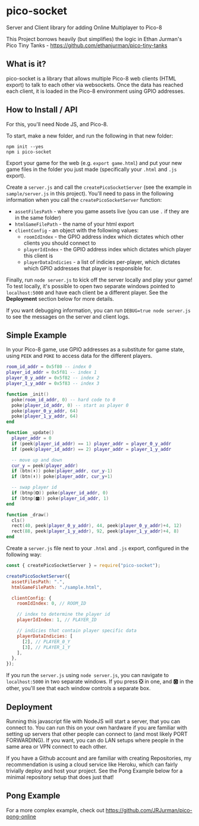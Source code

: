 # pico-socket

Server and Client library for adding Online Multiplayer to Pico-8

This Project borrows heavily (but simplifies) the logic in
Ethan Jurman's Pico Tiny Tanks - https://github.com/ethanjurman/pico-tiny-tanks

## What is it?

pico-socket is a library that allows multiple Pico-8 web clients (HTML export)
to talk to each other via websockets. Once the data has reached each client, it
is loaded in the Pico-8 environment using GPIO addresses.

## How to Install / API

For this, you'll need Node JS, and Pico-8.

To start, make a new folder, and run the following in that new folder:

```
npm init --yes
npm i pico-socket
```

Export your game for the web (e.g. `export game.html`) and put your new game
files in the folder you just made (specifically your `.html` and `.js` export).

Create a `server.js` and call the `createPicoSocketServer`
(see the example in `sample/server.js` in this project). You'll need to pass in
the following information when you call the `createPicoSocketServer` function:

- `assetFilesPath` - where you game assets live (you can use `.` if they are in the same folder)
- `htmlGameFilePath` - the name of your html export
- `clientConfig` - an object with the following values:
  - `roomIdIndex` - the GPIO address index which dictates which other clients you should connect to
  - `playerIdIndex` - the GPIO address index which dictates which player this client is
  - `playerDataIndicies` - a list of indicies per-player, which dictates which GPIO addresses that player is responsible for.

Finally, run `node server.js` to kick off the server locally and play your game!
To test locally, it's possible to open two separate windows pointed to `localhost:5000` and have each client be a different player.
See the **Deployment** section below for more details.

If you want debugging information, you can run `DEBUG=true node server.js` to see the messages on the server and client logs.

## Simple Example

In your Pico-8 game, use GPIO addresses as a substitute for game state, using
`PEEK` and `POKE` to access data for the different players.

```lua
room_id_addr = 0x5f80 -- index 0
player_id_addr = 0x5f81 -- index 1
player_0_y_addr = 0x5f82 -- index 2
player_1_y_addr = 0x5f83 -- index 3

function _init()
  poke(room_id_addr, 0) -- hard code to 0
  poke(player_id_addr, 0) -- start as player 0
  poke(player_0_y_addr, 64)
  poke(player_1_y_addr, 64)
end

function _update()
  player_addr = 0
  if (peek(player_id_addr) == 1) player_addr = player_0_y_addr
  if (peek(player_id_addr) == 2) player_addr = player_1_y_addr

  -- move up and down
  cur_y = peek(player_addr)
  if (btn(⬆️)) poke(player_addr, cur_y-1)
  if (btn(⬇️)) poke(player_addr, cur_y+1)

  -- swap player id
  if (btnp(❎)) poke(player_id_addr, 0)
  if (btnp(🅾️)) poke(player_id_addr, 1)
end

function _draw()
  cls()
  rect(40, peek(player_0_y_addr), 44, peek(player_0_y_addr)+4, 12)
  rect(88, peek(player_1_y_addr), 92, peek(player_1_y_addr)+4, 8)
end
```

Create a `server.js` file next to your `.html` and `.js` export,
configured in the following way:

```js
const { createPicoSocketServer } = require("pico-socket");

createPicoSocketServer({
  assetFilesPath: ".",
  htmlGameFilePath: "./sample.html",

  clientConfig: {
    roomIdIndex: 0, // ROOM_ID

    // index to determine the player id
    playerIdIndex: 1, // PLAYER_ID

    // indicies that contain player specific data
    playerDataIndicies: [
      [2], // PLAYER_0_Y
      [3], // PLAYER_1_Y
    ],
  },
});
```

If you run the `server.js` using `node server.js`, you can navigate
to `localhost:5000` in two separate windows. If you press ❎ in one,
and 🅾️ in the other, you'll see that each window controls a separate
box.

## Deployment

Running this javascript file with NodeJS will start a server, that you can connect to. You can run this on your own hardware if you are familiar with setting up servers that other people can connect to (and most likely PORT FORWARDING). If you want, you can do LAN setups where people in the same area or VPN connect
to each other.

If you have a Github account and are familiar with creating Repositories, my recommendation is using a cloud
service like Heroku, which can fairly trivially deploy and host your project. See the Pong Example below
for a minimal repository setup that does just that!

## Pong Example

For a more complex example, check out https://github.com/JRJurman/pico-pong-online
